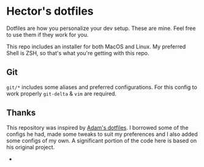 # Hector's dotfiles

Dotfiles are how you personalize your dev setup. These are mine. Feel free to
use them if they work for you.

This repo includes an installer for both MacOS and Linux. My preferred Shell is
ZSH, so that's what you're getting with this repo.

## Git

`git/*` includes some aliases and preferred configurations. For this config to
work properly `git-delta` & `vim` are required.

## Thanks

This repository was inspired by [Adam's dotfiles][adam-dotfiles]. I borrowed
some of the configs he had, made some tweaks to suit my preferences and I also
added some configs of my own. A significant portion of the code here is based on
his original project.

- [adam-dotfiles]: https://github.com/ahawkins/dotfiles
